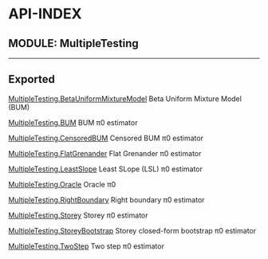 # API-INDEX


## MODULE: MultipleTesting

---

## Exported

[MultipleTesting.BetaUniformMixtureModel](api.md#function__betauniformmixturemodel.1)  Beta Uniform Mixture Model (BUM)

[MultipleTesting.BUM](api.md#type__bum.1)  BUM π0 estimator

[MultipleTesting.CensoredBUM](api.md#type__censoredbum.1)  Censored BUM π0 estimator

[MultipleTesting.FlatGrenander](api.md#type__flatgrenander.1)  Flat Grenander π0 estimator

[MultipleTesting.LeastSlope](api.md#type__leastslope.1)  Least SLope (LSL) π0 estimator

[MultipleTesting.Oracle](api.md#type__oracle.1)  Oracle π0

[MultipleTesting.RightBoundary](api.md#type__rightboundary.1)  Right boundary π0 estimator

[MultipleTesting.Storey](api.md#type__storey.1)  Storey π0 estimator

[MultipleTesting.StoreyBootstrap](api.md#type__storeybootstrap.1)  Storey closed-form bootstrap π0 estimator

[MultipleTesting.TwoStep](api.md#type__twostep.1)  Two step π0 estimator

